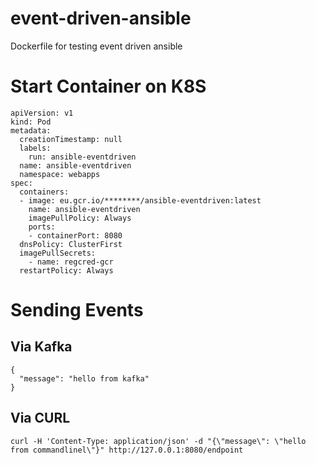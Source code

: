 # event-driven-ansible
Dockerfile for testing event driven ansible

# Start Container on K8S

```
apiVersion: v1
kind: Pod
metadata:
  creationTimestamp: null
  labels:
    run: ansible-eventdriven
  name: ansible-eventdriven
  namespace: webapps
spec:
  containers:
  - image: eu.gcr.io/********/ansible-eventdriven:latest
    name: ansible-eventdriven
    imagePullPolicy: Always
    ports:
    - containerPort: 8080
  dnsPolicy: ClusterFirst
  imagePullSecrets:
    - name: regcred-gcr
  restartPolicy: Always
```

# Sending Events
## Via Kafka

```
{
  "message": "hello from kafka"
}
```

## Via CURL

```
curl -H 'Content-Type: application/json' -d "{\"message\": \"hello from commandlinel\"}" http://127.0.0.1:8080/endpoint
```